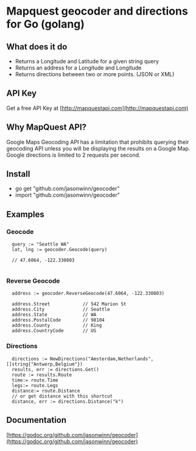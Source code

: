 Mapquest geocoder and directions for Go (golang)
================================================

## What does it do

* Returns a Longitude and Latitude for a given string query
* Returns an address for a Longitude and Longitude
* Returns directions between two or more points. (JSON or XML)

## API Key
Get a free API Key at [http://mapquestapi.com](http://mapquestapi.com)

## Why MapQuest API?
Google Maps Geocoding API has a limitation that prohibits querying their geocoding API unless you will be displaying the results on a Google Map. Google directions is limited to 2 requests per second.

## Install

* go get "github.com/jasonwinn/geocoder"
* import "github.com/jasonwinn/geocoder"
 

## Examples

### Geocode
```
  query := "Seattle WA"
  lat, lng := geocoder.Geocode(query)
  
  // 47.6064, -122.330803
 
```

### Reverse Geocode
```
  address := geocoder.ReverseGeocode(47.6064, -122.330803)

  address.Street 	        // 542 Marion St   
  address.City 		        // Seattle
  address.State 	        // WA
  address.PostalCode 	    // 98104 
  address.County 	        // King
  address.CountryCode       // US 

```

### Directions
```
  directions := NewDirections("Amsterdam,Netherlands", []string{"Antwerp,Belgium"})
  results, err := directions.Get()
  route := results.Route
  time:= route.Time
  legs:= route.Legs
  distance:= route.Distance
  // or get distance with this shortcut
  distance, err := directions.Distance("k")
```

## Documentation

[https://godoc.org/github.com/jasonwinn/geocoder](https://godoc.org/github.com/jasonwinn/geocoder)

